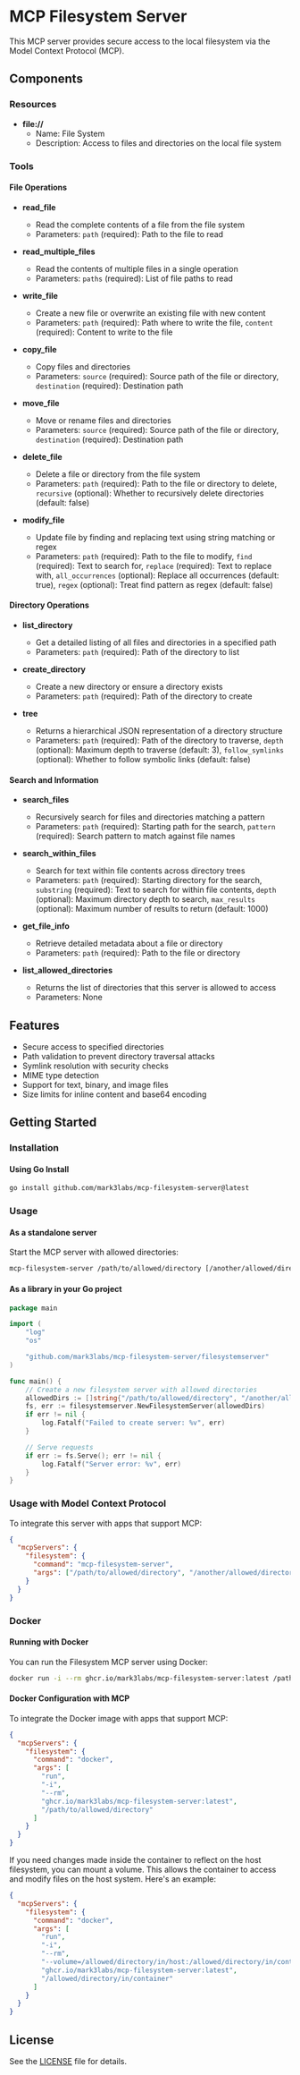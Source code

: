 # MCP Filesystem Server

This MCP server provides secure access to the local filesystem via the Model Context Protocol (MCP).

## Components

### Resources

- **file://**
  - Name: File System
  - Description: Access to files and directories on the local file system

### Tools

#### File Operations

- **read_file**
  - Read the complete contents of a file from the file system
  - Parameters: `path` (required): Path to the file to read

- **read_multiple_files**
  - Read the contents of multiple files in a single operation
  - Parameters: `paths` (required): List of file paths to read

- **write_file**
  - Create a new file or overwrite an existing file with new content
  - Parameters: `path` (required): Path where to write the file, `content` (required): Content to write to the file

- **copy_file**
  - Copy files and directories
  - Parameters: `source` (required): Source path of the file or directory, `destination` (required): Destination path

- **move_file**
  - Move or rename files and directories
  - Parameters: `source` (required): Source path of the file or directory, `destination` (required): Destination path

- **delete_file**
  - Delete a file or directory from the file system
  - Parameters: `path` (required): Path to the file or directory to delete, `recursive` (optional): Whether to recursively delete directories (default: false)

- **modify_file**
  - Update file by finding and replacing text using string matching or regex
  - Parameters: `path` (required): Path to the file to modify, `find` (required): Text to search for, `replace` (required): Text to replace with, `all_occurrences` (optional): Replace all occurrences (default: true), `regex` (optional): Treat find pattern as regex (default: false)

#### Directory Operations

- **list_directory**
  - Get a detailed listing of all files and directories in a specified path
  - Parameters: `path` (required): Path of the directory to list

- **create_directory**
  - Create a new directory or ensure a directory exists
  - Parameters: `path` (required): Path of the directory to create

- **tree**
  - Returns a hierarchical JSON representation of a directory structure
  - Parameters: `path` (required): Path of the directory to traverse, `depth` (optional): Maximum depth to traverse (default: 3), `follow_symlinks` (optional): Whether to follow symbolic links (default: false)

#### Search and Information

- **search_files**
  - Recursively search for files and directories matching a pattern
  - Parameters: `path` (required): Starting path for the search, `pattern` (required): Search pattern to match against file names

- **search_within_files**
  - Search for text within file contents across directory trees
  - Parameters: `path` (required): Starting directory for the search, `substring` (required): Text to search for within file contents, `depth` (optional): Maximum directory depth to search, `max_results` (optional): Maximum number of results to return (default: 1000)

- **get_file_info**
  - Retrieve detailed metadata about a file or directory
  - Parameters: `path` (required): Path to the file or directory

- **list_allowed_directories**
  - Returns the list of directories that this server is allowed to access
  - Parameters: None

## Features

- Secure access to specified directories
- Path validation to prevent directory traversal attacks
- Symlink resolution with security checks
- MIME type detection
- Support for text, binary, and image files
- Size limits for inline content and base64 encoding

## Getting Started

### Installation

#### Using Go Install

```bash
go install github.com/mark3labs/mcp-filesystem-server@latest
```

### Usage

#### As a standalone server

Start the MCP server with allowed directories:

```bash
mcp-filesystem-server /path/to/allowed/directory [/another/allowed/directory ...]
```

#### As a library in your Go project

```go
package main

import (
	"log"
	"os"

	"github.com/mark3labs/mcp-filesystem-server/filesystemserver"
)

func main() {
	// Create a new filesystem server with allowed directories
	allowedDirs := []string{"/path/to/allowed/directory", "/another/allowed/directory"}
	fs, err := filesystemserver.NewFilesystemServer(allowedDirs)
	if err != nil {
		log.Fatalf("Failed to create server: %v", err)
	}

	// Serve requests
	if err := fs.Serve(); err != nil {
		log.Fatalf("Server error: %v", err)
	}
}
```

### Usage with Model Context Protocol

To integrate this server with apps that support MCP:

```json
{
  "mcpServers": {
    "filesystem": {
      "command": "mcp-filesystem-server",
      "args": ["/path/to/allowed/directory", "/another/allowed/directory"]
    }
  }
}
```

### Docker

#### Running with Docker

You can run the Filesystem MCP server using Docker:

```bash
docker run -i --rm ghcr.io/mark3labs/mcp-filesystem-server:latest /path/to/allowed/directory
```

#### Docker Configuration with MCP

To integrate the Docker image with apps that support MCP:

```json
{
  "mcpServers": {
    "filesystem": {
      "command": "docker",
      "args": [
        "run",
        "-i",
        "--rm",
        "ghcr.io/mark3labs/mcp-filesystem-server:latest",
        "/path/to/allowed/directory"
      ]
    }
  }
}
```

If you need changes made inside the container to reflect on the host filesystem, you can mount a volume. This allows the container to access and modify files on the host system. Here's an example:

```json
{
  "mcpServers": {
    "filesystem": {
      "command": "docker",
      "args": [
        "run",
        "-i",
        "--rm",
        "--volume=/allowed/directory/in/host:/allowed/directory/in/container",
        "ghcr.io/mark3labs/mcp-filesystem-server:latest",
        "/allowed/directory/in/container"
      ]
    }
  }
}
```

## License

See the [LICENSE](LICENSE) file for details.
